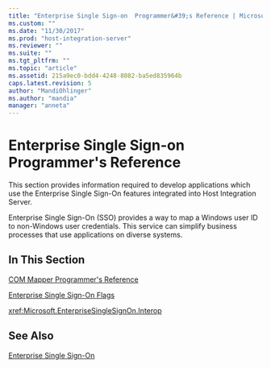 ```yaml
---
title: "Enterprise Single Sign-on  Programmer&#39;s Reference | Microsoft Docs"
ms.custom: ""
ms.date: "11/30/2017"
ms.prod: "host-integration-server"
ms.reviewer: ""
ms.suite: ""
ms.tgt_pltfrm: ""
ms.topic: "article"
ms.assetid: 215a9ec0-bdd4-4248-8082-ba5ed835964b
caps.latest.revision: 5
author: "MandiOhlinger"
ms.author: "mandia"
manager: "anneta"
---
```

# Enterprise Single Sign-on  Programmer&#39;s Reference
This section provides information required to develop applications which use the Enterprise Single Sign-On features integrated into Host Integration Server.  
  
 Enterprise Single Sign-On (SSO) provides a way to map a Windows user ID to non-Windows user credentials. This service can simplify business processes that use applications on diverse systems.  
  
## In This Section  
 [COM Mapper Programmer's Reference](../esso/com-mapper-programmer-s-reference.md)  
  
 [Enterprise Single Sign-On Flags](../esso/enterprise-single-sign-on-flags.md)  
  
 <xref:Microsoft.EnterpriseSingleSignOn.Interop>  
  
## See Also  
 [Enterprise Single Sign-On](../esso/enterprise-single-sign-on1.md)